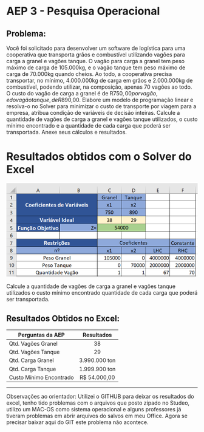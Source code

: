 # AEP 3 - Pesquisa Operacional
## Problema:
Você foi solicitado para desenvolver um software de logística para uma cooperativa que transporta grãos e combustível utilizando vagões para carga a granel e vagões tanque. O vagão para carga a granel tem peso máximo de carga de 105.000kg, e o vagão tanque tem peso máximo de carga de 70.000kg quando cheios. Ao todo, a cooperativa precisa transportar, no mínimo, 4.000.000kg de carga em grãos e 2.000.000kg de combustível, podendo utilizar, na composição, apenas 70 vagões ao todo. O custo do vagão de carga a granel é de R$750,00 por vagão, e do vagão tanque, de R$890,00. Elabore um modelo de programação linear e resolva-o no Solver para minimizar o custo de transporte por viagem para a empresa, atribua condição de variáveis de decisão inteiras. Calcule a quantidade de vagões de carga a granel e vagões tanque utilizados, o custo mínimo encontrado e a quantidade de cada carga que poderá ser transportada. Anexe seus cálculos e resultados.

# Resultados obtidos com o Solver do Excel
![Meu Modelo](https://github.com/dmmaycon/solver/blob/master/aep3-solver.PNG "Imagem do meu modelo Solver")

Calcule a quantidade de vagões de carga a granel
e vagões tanque utilizados o 
custo mínimo encontrado
quantidade de cada carga que poderá ser transportada. 

## Resultados Obtidos no Excel:

| Perguntas da AEP | Resultados | 
| ------------- |:-------------:|
| Qtd. Vagões Granel | 38 |
| Qtd. Vagões Tanque | 29 |
| Qtd. Carga Granel | ‭3.990.000‬ ton |
| Qtd. Carga Tanque | 1.999.900 ton|
| Custo Mínimo Encontrado | R$ 54.000,00 |

--------------

Observações ao orientador: Utilizei o GITHUB para deixar os resultados do excel, tenho tido problemas com o arquivos que posto zipado no Studeo, utilizo um MAC-OS como sistema operacional e alguns professores já tiveram problemas em abrir arquivos do salvos em meu Office. Agora se precisar baixar aqui do GIT este problema não acontece.

